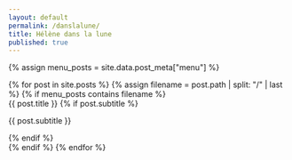```yaml
---
layout: default
permalink: /danslalune/
title: Hélène dans la lune
published: true
---
```


<script>
document.addEventListener('DOMContentLoaded', function() {
  document.body.classList.add('home');
  
  // Portal entry overlay for first-time visitors
  if (!localStorage.getItem('hasVisited')) {
    showPortalOverlay();
  }
  
  function showPortalOverlay() {
    const overlay = document.createElement('div');
    overlay.id = 'portal-overlay';
    overlay.innerHTML = `
      <div class="portal-background">
        <div class="portal-content">
          <div class="portal-title-box" onclick="enterPortal()">
            <h1 class="portal-title">Hélène dans la lune</h1>
          </div>
        </div>
      </div>
    `;
    document.body.appendChild(overlay);
  }
  
  window.enterPortal = function() {
    localStorage.setItem('hasVisited', 'true');
    const overlay = document.getElementById('portal-overlay');
    if (overlay) {
      overlay.style.opacity = '0';
      setTimeout(() => overlay.remove(), 500);
    }
  }
});
</script>

{% assign menu_posts = site.data.post_meta["menu"] %}

<div class="post-grid">
  {% for post in site.posts %}
    {% assign filename = post.path | split: "/" | last %}
    {% if menu_posts contains filename %}
      <a href="{{ post.url }}" class="post-box" style="text-decoration: none; display: block;">
        <span class="post-box-link">{{ post.title }}</span>
        {% if post.subtitle %}
          <p class="subtitle">{{ post.subtitle }}</p>
        {% endif %}
      </a>
    {% endif %}
  {% endfor %}
</div>